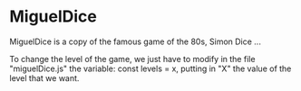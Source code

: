 # MiguelDice
MiguelDice is a copy of the famous game of the 80s, Simon Dice ...

To change the level of the game, we just have to modify in the file "miguelDice.js" the variable: const levels = x,
putting in "X" the value of the level that we want.
